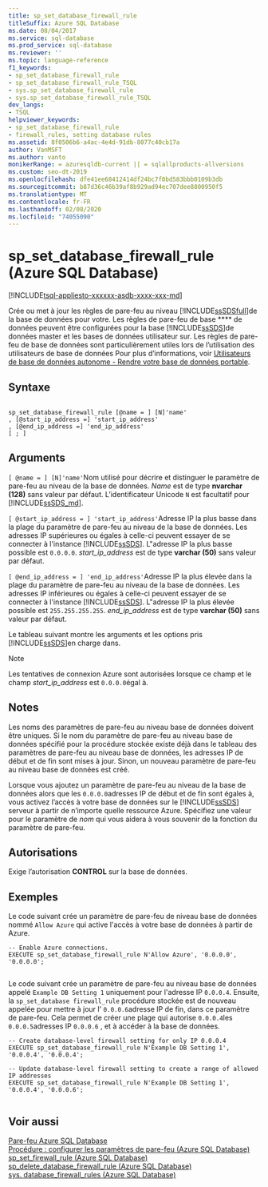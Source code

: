 ```yaml
---
title: sp_set_database_firewall_rule
titleSuffix: Azure SQL Database
ms.date: 08/04/2017
ms.service: sql-database
ms.prod_service: sql-database
ms.reviewer: ''
ms.topic: language-reference
f1_keywords:
- sp_set_database_firewall_rule
- sp_set_database_firewall_rule_TSQL
- sys.sp_set_database_firewall_rule
- sys.sp_set_database_firewall_rule_TSQL
dev_langs:
- TSQL
helpviewer_keywords:
- sp_set_database_firewall_rule
- firewall_rules, setting database rules
ms.assetid: 8f0506b6-a4ac-4e4d-91db-8077c40cb17a
author: VanMSFT
ms.author: vanto
monikerRange: = azuresqldb-current || = sqlallproducts-allversions
ms.custom: seo-dt-2019
ms.openlocfilehash: dfe41ee68412414df24bc7f0bd583bbb0109b3db
ms.sourcegitcommit: b87d36c46b39af8b929ad94ec707dee8800950f5
ms.translationtype: MT
ms.contentlocale: fr-FR
ms.lasthandoff: 02/08/2020
ms.locfileid: "74055090"
---
```

# <a name="sp_set_database_firewall_rule-azure-sql-database"></a>sp_set_database_firewall_rule (Azure SQL Database)
[!INCLUDE[tsql-appliesto-xxxxxx-asdb-xxxx-xxx-md](../../includes/tsql-appliesto-xxxxxx-asdb-xxxx-xxx-md.md)]

  Crée ou met à jour les règles de pare-feu au niveau [!INCLUDE[ssSDSfull](../../includes/sssdsfull-md.md)]de la base de données pour votre. Les règles de pare-feu de base **** de données peuvent être configurées pour la base [!INCLUDE[ssSDS](../../includes/sssds-md.md)]de données master et les bases de données utilisateur sur. Les règles de pare-feu de base de données sont particulièrement utiles lors de l’utilisation des utilisateurs de base de données Pour plus d’informations, voir [Utilisateurs de base de données autonome - Rendre votre base de données portable](../../relational-databases/security/contained-database-users-making-your-database-portable.md).  
  
## <a name="syntax"></a>Syntaxe  
  
```  
  
sp_set_database_firewall_rule [@name = ] [N]'name'  
, [@start_ip_address =] 'start_ip_address'  
, [@end_ip_address =] 'end_ip_address'
[ ; ]  
```  
  
## <a name="arguments"></a>Arguments  
`[ @name = ] [N]'name'`Nom utilisé pour décrire et distinguer le paramètre de pare-feu au niveau de la base de données. *Name* est de type **nvarchar (128)** sans valeur par défaut. L’identificateur Unicode `N` est facultatif pour [!INCLUDE[ssSDS_md](../../includes/sssds-md.md)]. 
  
`[ @start_ip_address = ] 'start_ip_address'`Adresse IP la plus basse dans la plage du paramètre de pare-feu au niveau de la base de données. Les adresses IP supérieures ou égales à celle-ci peuvent essayer de se connecter à l'instance [!INCLUDE[ssSDS](../../includes/sssds-md.md)]. L"adresse IP la plus basse possible est `0.0.0.0`. *start_ip_address* est de type **varchar (50)** sans valeur par défaut.  
  
`[ @end_ip_address = ] 'end_ip_address'`Adresse IP la plus élevée dans la plage du paramètre de pare-feu au niveau de la base de données. Les adresses IP inférieures ou égales à celle-ci peuvent essayer de se connecter à l'instance [!INCLUDE[ssSDS](../../includes/sssds-md.md)]. L"adresse IP la plus élevée possible est `255.255.255.255`. *end_ip_address* est de type **varchar (50)** sans valeur par défaut.  
  
 Le tableau suivant montre les arguments et les options pris [!INCLUDE[ssSDS](../../includes/sssds-md.md)]en charge dans.  
  
> [!NOTE]  
>  Les tentatives de connexion Azure sont autorisées lorsque ce champ et le champ *start_ip_address* est `0.0.0.0`égal à.  
  
## <a name="remarks"></a>Notes  
 Les noms des paramètres de pare-feu au niveau base de données doivent être uniques. Si le nom du paramètre de pare-feu au niveau base de données spécifié pour la procédure stockée existe déjà dans le tableau des paramètres de pare-feu au niveau base de données, les adresses IP de début et de fin sont mises à jour. Sinon, un nouveau paramètre de pare-feu au niveau base de données est créé.  
  
 Lorsque vous ajoutez un paramètre de pare-feu au niveau de la base de données alors que les `0.0.0.0`adresses IP de début et de fin sont égales à, vous activez l’accès à votre base de données sur le [!INCLUDE[ssSDS](../../includes/sssds-md.md)] serveur à partir de n’importe quelle ressource Azure. Spécifiez une valeur pour le paramètre de *nom* qui vous aidera à vous souvenir de la fonction du paramètre de pare-feu.  
  
## <a name="permissions"></a>Autorisations  
 Exige l’autorisation **CONTROL** sur la base de données.  
  
## <a name="examples"></a>Exemples  
 Le code suivant crée un paramètre de pare-feu de niveau base de données nommé `Allow Azure` qui active l'accès à votre base de données à partir de Azure.  
  
```  
-- Enable Azure connections.  
EXECUTE sp_set_database_firewall_rule N'Allow Azure', '0.0.0.0', '0.0.0.0';  
  
```  
  
 Le code suivant crée un paramètre de pare-feu au niveau base de données appelé `Example DB Setting 1` uniquement pour l'adresse IP `0.0.0.4`. Ensuite, la `sp_set_database firewall_rule` procédure stockée est de nouveau appelée pour mettre à jour l' `0.0.0.6`adresse IP de fin, dans ce paramètre de pare-feu. Cela permet de créer une plage qui autorise `0.0.0.4`les `0.0.0.5`adresses IP `0.0.0.6` , et à accéder à la base de données.
  
```  
-- Create database-level firewall setting for only IP 0.0.0.4  
EXECUTE sp_set_database_firewall_rule N'Example DB Setting 1', '0.0.0.4', '0.0.0.4';  
  
-- Update database-level firewall setting to create a range of allowed IP addresses
EXECUTE sp_set_database_firewall_rule N'Example DB Setting 1', '0.0.0.4', '0.0.0.6';  
  
```  
  
## <a name="see-also"></a>Voir aussi  
 [Pare-feu Azure SQL Database](https://azure.microsoft.com/documentation/articles/sql-database-firewall-configure/)   
 [Procédure : configurer les paramètres de pare-feu (Azure SQL Database)](https://azure.microsoft.com/documentation/articles/sql-database-configure-firewall-settings/)   
 [sp_set_firewall_rule &#40;Azure SQL Database&#41;](../../relational-databases/system-stored-procedures/sp-set-firewall-rule-azure-sql-database.md)   
 [sp_delete_database_firewall_rule &#40;Azure SQL Database&#41;](../../relational-databases/system-stored-procedures/sp-delete-database-firewall-rule-azure-sql-database.md)   
 [sys. database_firewall_rules &#40;Azure SQL Database&#41;](../../relational-databases/system-catalog-views/sys-database-firewall-rules-azure-sql-database.md)  
  
  

